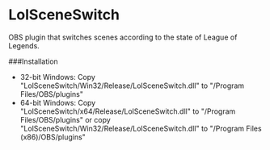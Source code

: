 LolSceneSwitch
==============

OBS plugin that switches scenes according to the state of League of Legends.

###Installation

- 32-bit Windows: Copy "LolSceneSwitch/Win32/Release/LolSceneSwitch.dll" to "/Program Files/OBS/plugins"
- 64-bit Windows: Copy "LolSceneSwitch/x64/Release/LolSceneSwitch.dll" to "/Program Files/OBS/plugins" or copy "LolSceneSwitch/Win32/Release/LolSceneSwitch.dll" to "/Program Files (x86)/OBS/plugins"